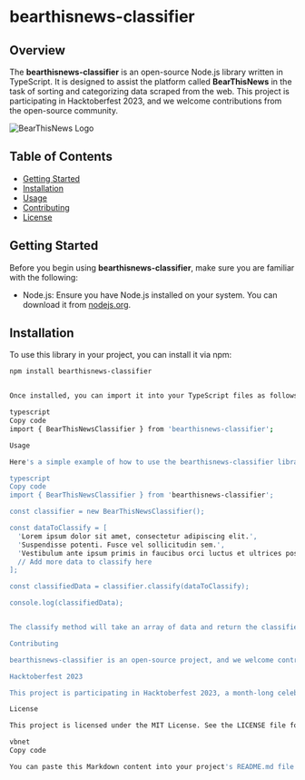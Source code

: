 # bearthisnews-classifier

## Overview

The **bearthisnews-classifier** is an open-source Node.js library written in TypeScript. It is designed to assist the platform called **BearThisNews** in the task of sorting and categorizing data scraped from the web. This project is participating in Hacktoberfest 2023, and we welcome contributions from the open-source community.

![BearThisNews Logo](https://ik.imagekit.io/kk9tusjfajp/Bear%20This%20News/Group%202_3YBieB9wgQ.png?updatedAt=1696161901608)

## Table of Contents

-   [Getting Started](#getting-started)
-   [Installation](#installation)
-   [Usage](#usage)
-   [Contributing](#contributing)
-   [License](#license)

## Getting Started

Before you begin using **bearthisnews-classifier**, make sure you are familiar with the following:

-   Node.js: Ensure you have Node.js installed on your system. You can download it from [nodejs.org](https://nodejs.org/).

## Installation

To use this library in your project, you can install it via npm:

```bash
npm install bearthisnews-classifier


Once installed, you can import it into your TypeScript files as follows:

typescript
Copy code
import { BearThisNewsClassifier } from 'bearthisnews-classifier';

Usage

Here's a simple example of how to use the bearthisnews-classifier library:

typescript
Copy code
import { BearThisNewsClassifier } from 'bearthisnews-classifier';

const classifier = new BearThisNewsClassifier();

const dataToClassify = [
  'Lorem ipsum dolor sit amet, consectetur adipiscing elit.',
  'Suspendisse potenti. Fusce vel sollicitudin sem.',
  'Vestibulum ante ipsum primis in faucibus orci luctus et ultrices posuere cubilia Curae.',
  // Add more data to classify here
];

const classifiedData = classifier.classify(dataToClassify);

console.log(classifiedData);


The classify method will take an array of data and return the classified results.

Contributing

bearthisnews-classifier is an open-source project, and we welcome contributions from the community. Whether you want to report a bug, suggest an enhancement, or submit a pull request, please follow our contribution guidelines.

Hacktoberfest 2023

This project is participating in Hacktoberfest 2023, a month-long celebration of open source software. If you're interested in contributing to this project, you can find more information on how to get involved on our Hacktoberfest page.

License

This project is licensed under the MIT License. See the LICENSE file for details.

vbnet
Copy code

You can paste this Markdown content into your project's README.md file on GitHub or any Markdown-compatible platform.
```
